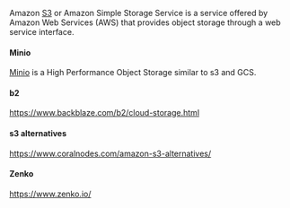 
Amazon [S3](https://aws.amazon.com/s3/) or Amazon Simple Storage Service is a service offered by Amazon Web Services (AWS) that provides object storage through a web service interface. 


#### Minio

[Minio](Minio) is a High Performance Object Storage similar to s3 and GCS.


#### b2

https://www.backblaze.com/b2/cloud-storage.html

#### s3 alternatives

https://www.coralnodes.com/amazon-s3-alternatives/

#### Zenko

https://www.zenko.io/